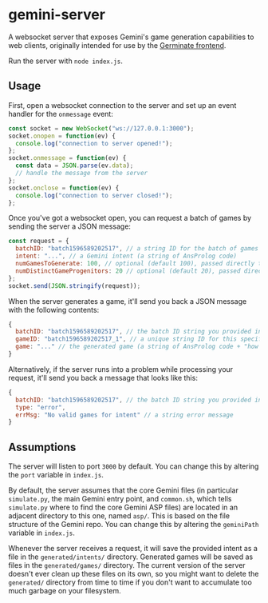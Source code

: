 # gemini-server

A websocket server that exposes Gemini's game generation capabilities to web clients, originally intended for use by the [Germinate frontend](https://github.com/ExpressiveIntelligence/GeminiTool).

Run the server with `node index.js`.

## Usage

First, open a websocket connection to the server and set up an event handler for the `onmessage` event:

```js
const socket = new WebSocket("ws://127.0.0.1:3000");
socket.onopen = function(ev) {
  console.log("connection to server opened!");
};
socket.onmessage = function(ev) {
  const data = JSON.parse(ev.data);
  // handle the message from the server
};
socket.onclose = function(ev) {
  console.log("connection to server closed!");
};
```

Once you've got a websocket open, you can request a batch of games by sending the server a JSON message:

```js
const request = {
  batchID: "batch1596589202517", // a string ID for the batch of games you've requested
  intent: "...", // a Gemini intent (a string of AnsProlog code)
  numGamesToGenerate: 100, // optional (default 100), passed directly to Gemini
  numDistinctGameProgenitors: 20 // optional (default 20), passed directly to Gemini
};
socket.send(JSON.stringify(request));
```

When the server generates a game, it'll send you back a JSON message with the following contents:

```js
{
  batchID: "batch1596589202517", // the batch ID string you provided in your request
  gameID: "batch1596589202517_1", // a unique string ID for this specific game
  game: "..." // the generated game (a string of AnsProlog code + "how to play" instructions)
}
```

Alternatively, if the server runs into a problem while processing your request, it'll send you back a message that looks like this:

```js
{
  batchID: "batch1596589202517", // the batch ID string you provided in your request
  type: "error",
  errMsg: "No valid games for intent" // a string error message
}
```

## Assumptions

The server will listen to port `3000` by default. You can change this by altering the `port` variable in `index.js`.

By default, the server assumes that the core Gemini files (in particular `simulate.py`, the main Gemini entry point, and `common.sh`, which tells `simulate.py` where to find the core Gemini ASP files) are located in an adjacent directory to this one, named `asp/`. This is based on the file structure of the Gemini repo. You can change this by altering the `geminiPath` variable in `index.js`.

Whenever the server receives a request, it will save the provided intent as a file in the `generated/intents/` directory. Generated games will be saved as files in the `generated/games/` directory. The current version of the server doesn't ever clean up these files on its own, so you might want to delete the `generated/` directory from time to time if you don't want to accumulate too much garbage on your filesystem.
